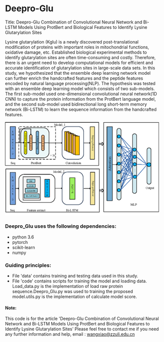 # Deepro-Glu
Title: Deepro-Glu Combination of Convolutional Neural Network and Bi-LSTM Models Using ProtBert and Biological Features to Identify Lysine Glutarylation Sites

Lysine glutarylation (Kglu) is a newly discovered post-translational modification of proteins with important roles in mitochondrial functions, oxidative damage, etc. Established biological experimental methods to identify glutarylation sites are often time-consuming and costly. Therefore, there is an urgent need to develop computational models for efficient and accurate identification of glutarylation sites in large-scale data sets. In this study, we hypothesized that the ensemble deep learning network model can further enrich the handcrafted features and the peptide features encoded by natural language processing(NLP). The hypothesis was tested with an ensemble deep learning model which consists of two sub-models. The first sub-model used one-dimensional convolutional neural network(1D CNN) to capture the protein information from the ProtBert language model, and the second sub-model used  bidirectional long short-term memory network (Bi-LSTM) to learn the sequence information from the handcrafted features. 

![The Model Architecture](https://github.com/zydingg/Deepro-Glu/blob/main/Deepro-Glu.png)
    
### Deepro_Glu uses the following dependencies:
* python 3.6 
* pytorch 
* scikit-learn
* numpy


### Guiding principles:
* File 'data' contains training and testing data used in this study.
* File 'code' contains scripts for training the model and loading data. Load_data.py is the implementation of load raw protein sequence.Deepro_Glu.py was used to training the proposed model.utils.py is the implementation of calculate model score.







#### Note:
This code is for the article 'Deepro-Glu Combination of Convolutional Neural Network and Bi-LSTM Models Using ProtBert and Biological Features to Identify Lysine Glutarylation Sites' Please feel free to contact me if you need any further information and help, email : wangxiao@zzuli.edu.cn
